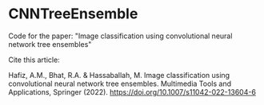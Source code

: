 # CNNTreeEnsemble

Code for the paper: "Image classification using convolutional neural network tree ensembles"


Cite this article:

Hafiz, A.M., Bhat, R.A. & Hassaballah, M. Image classification using convolutional neural network tree ensembles. Multimedia Tools and Applications, Springer (2022). https://doi.org/10.1007/s11042-022-13604-6
